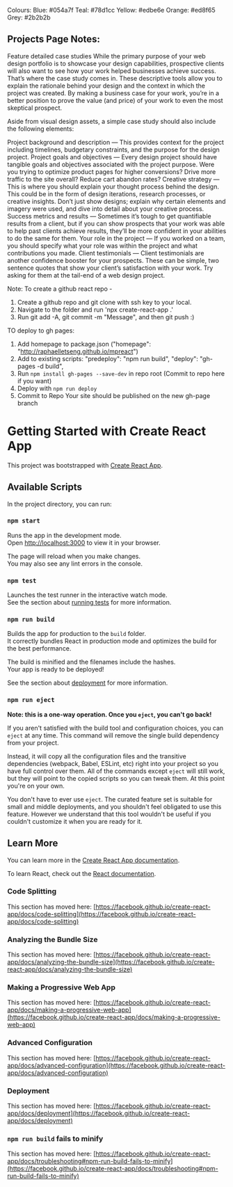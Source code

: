 Colours:
Blue: #054a7f
Teal: #78d1cc
Yellow: #edbe6e
Orange: #ed8f65
Grey: #2b2b2b

## Projects Page Notes:
Feature detailed case studies
While the primary purpose of your web design portfolio is to showcase your design capabilities, prospective clients will also want to see how your work helped businesses achieve success. That’s where the case study comes in. These descriptive tools allow you to explain the rationale behind your design and the context in which the project was created. By making a business case for your work, you’re in a better position to prove the value (and price) of your work to even the most skeptical prospect.

Aside from visual design assets, a simple case study should also include the following elements:

Project background and description — This provides context for the project including timelines, budgetary constraints, and the purpose for the design project.
Project goals and objectives — Every design project should have tangible goals and objectives associated with the project purpose. Were you trying to optimize product pages for higher conversions? Drive more traffic to the site overall? Reduce cart abandon rates?
Creative strategy — This is where you should explain your thought process behind the design. This could be in the form of design iterations, research processes, or creative insights. Don’t just show designs; explain why certain elements and imagery were used, and dive into detail about your creative process.
Success metrics and results — Sometimes it’s tough to get quantifiable results from a client, but if you can show prospects that your work was able to help past clients achieve results, they’ll be more confident in your abilities to do the same for them.
Your role in the project — If you worked on a team, you should specify what your role was within the project and what contributions you made.
Client testimonials — Client testimonials are another confidence booster for your prospects. These can be simple, two sentence quotes that show your client’s satisfaction with your work. Try asking for them at the tail-end of a web design project.


Note: To create a github react repo -
1. Create a github repo and git clone with ssh key to your local.
2. Navigate to the folder and run 'npx create-react-app .'
3. Run git add -A, git commit -m "Message", and then git push :)

TO deploy to gh pages:
1. Add homepage to package.json ("homepage": "http://raphaelletseng.github.io/mpreact")
2. Add to existing scripts: "predeploy": "npm run build", "deploy": "gh-pages -d build",
3. Run `npm install gh-pages --save-dev` in repo root
(Commit to repo here if you want)
4. Deploy with `npm run deploy`
5. Commit to Repo
Your site should be published on the new gh-page branch

# Getting Started with Create React App

This project was bootstrapped with [Create React App](https://github.com/facebook/create-react-app).

## Available Scripts

In the project directory, you can run:

### `npm start`

Runs the app in the development mode.\
Open [http://localhost:3000](http://localhost:3000) to view it in your browser.

The page will reload when you make changes.\
You may also see any lint errors in the console.

### `npm test`

Launches the test runner in the interactive watch mode.\
See the section about [running tests](https://facebook.github.io/create-react-app/docs/running-tests) for more information.

### `npm run build`

Builds the app for production to the `build` folder.\
It correctly bundles React in production mode and optimizes the build for the best performance.

The build is minified and the filenames include the hashes.\
Your app is ready to be deployed!

See the section about [deployment](https://facebook.github.io/create-react-app/docs/deployment) for more information.

### `npm run eject`

**Note: this is a one-way operation. Once you `eject`, you can't go back!**

If you aren't satisfied with the build tool and configuration choices, you can `eject` at any time. This command will remove the single build dependency from your project.

Instead, it will copy all the configuration files and the transitive dependencies (webpack, Babel, ESLint, etc) right into your project so you have full control over them. All of the commands except `eject` will still work, but they will point to the copied scripts so you can tweak them. At this point you're on your own.

You don't have to ever use `eject`. The curated feature set is suitable for small and middle deployments, and you shouldn't feel obligated to use this feature. However we understand that this tool wouldn't be useful if you couldn't customize it when you are ready for it.

## Learn More

You can learn more in the [Create React App documentation](https://facebook.github.io/create-react-app/docs/getting-started).

To learn React, check out the [React documentation](https://reactjs.org/).

### Code Splitting

This section has moved here: [https://facebook.github.io/create-react-app/docs/code-splitting](https://facebook.github.io/create-react-app/docs/code-splitting)

### Analyzing the Bundle Size

This section has moved here: [https://facebook.github.io/create-react-app/docs/analyzing-the-bundle-size](https://facebook.github.io/create-react-app/docs/analyzing-the-bundle-size)

### Making a Progressive Web App

This section has moved here: [https://facebook.github.io/create-react-app/docs/making-a-progressive-web-app](https://facebook.github.io/create-react-app/docs/making-a-progressive-web-app)

### Advanced Configuration

This section has moved here: [https://facebook.github.io/create-react-app/docs/advanced-configuration](https://facebook.github.io/create-react-app/docs/advanced-configuration)

### Deployment

This section has moved here: [https://facebook.github.io/create-react-app/docs/deployment](https://facebook.github.io/create-react-app/docs/deployment)

### `npm run build` fails to minify

This section has moved here: [https://facebook.github.io/create-react-app/docs/troubleshooting#npm-run-build-fails-to-minify](https://facebook.github.io/create-react-app/docs/troubleshooting#npm-run-build-fails-to-minify)
